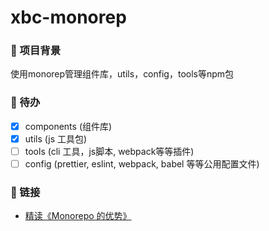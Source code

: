 # xbc-monorep

### 🎃 项目背景

使用monorep管理组件库，utils，config，tools等npm包

### 🔖 待办

- [X] components (组件库)
- [X] utils (js 工具包)
- [ ] tools (cli 工具，js脚本, webpack等等插件)
- [ ] config (prettier, eslint, webpack, babel 等等公用配置文件)

### 🔗 链接

- [精读《Monorepo 的优势》](https://www.bbsmax.com/A/ZOJP8EWxJv/)
